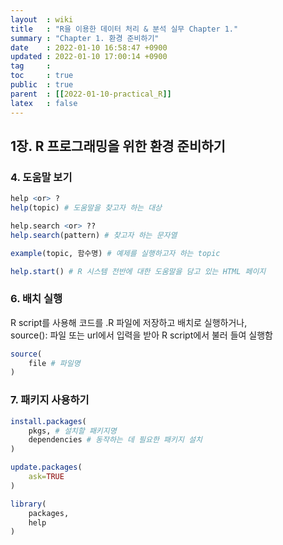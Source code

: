 ```yaml
---
layout  : wiki
title   : "R을 이용한 데이터 처리 & 분석 실무 Chapter 1."
summary : "Chapter 1. 환경 준비하기"
date    : 2022-01-10 16:58:47 +0900
updated : 2022-01-10 17:00:14 +0900
tag     : 
toc     : true
public  : true
parent  : [[2022-01-10-practical_R]]
latex   : false
---
```


## 1장. R 프로그래밍을 위한 환경 준비하기

### 4. 도움말 보기

```R
help <or> ?
help(topic) # 도움말을 찾고자 하는 대상 

help.search <or> ??
help.search(pattern) # 찾고자 하는 문자열

example(topic, 함수명) # 예제를 실행하고자 하는 topic

help.start() # R 시스템 전반에 대한 도움말을 담고 있는 HTML 페이지
```

### 6. 배치 실행

R script를 사용해 코드를 .R 파일에 저장하고 배치로 실행하거나,  
source(): 파일 또는 url에서 입력을 받아 R script에서 불러 들여 실행함

```R
source(
    file # 파일명
)
```  

### 7. 패키지 사용하기

```R
install.packages(
    pkgs, # 설치할 패키지명
    dependencies # 동작하는 데 필요한 패키지 설치
)

update.packages(
    ask=TRUE
)

library(
    packages,
    help
)
```

